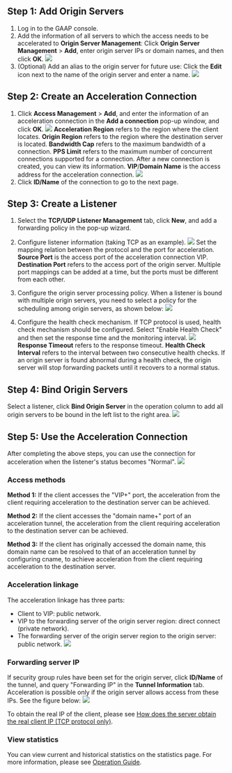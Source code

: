 ## Step 1: Add Origin Servers
1. Log in to the GAAP console.
2. Add the information of all servers to which the access needs to be accelerated to **Origin Server Management**: 
 Click **Origin Server Management** > **Add**, enter origin server IPs or domain names, and then click **OK**.
![](https://main.qcloudimg.com/raw/d3a80af94e4dded6dfdca9c0361c6954.png)
3. (Optional) Add an alias to the origin server for future use: Click the **Edit** icon next to the name of the origin server and enter a name.
![](https://main.qcloudimg.com/raw/f81ca26110e637bb78e41e06a206aa88.png)

## Step 2: Create an Acceleration Connection
1. Click **Access Management** > **Add**, and enter the information of an acceleration connection in the **Add a connection** pop-up window, and click **OK**.
![](https://main.qcloudimg.com/raw/c41dad54d5fa229ca32cd877d93448f5.png)
**Acceleration Region** refers to the region where the client locates.
**Origin Region** refers to the region where the destination server is located.
**Bandwidth Cap** refers to the maximum bandwidth of a connection.
**PPS Limit** refers to the maximum number of concurrent connections supported for a connection.
After a new connection is created, you can view its information. **VIP**/**Domain Name** is the access address for the acceleration connection.
![](https://main.qcloudimg.com/raw/c8890282ccd69ff6ffe5ae3e0a255de2.png)
2. Click **ID/Name** of the connection to go to the next page.

## Step 3: Create a Listener
1. Select the **TCP/UDP Listener Management** tab, click **New**, and add a forwarding policy in the pop-up wizard.

2. Configure listener information (taking TCP as an example).
![](https://main.qcloudimg.com/raw/c80467cc3f0ace859666097f41663937.jpg)
 Set the mapping relation between the protocol and the port for acceleration. **Source Port** is the access port of the acceleration connection VIP.
**Destination Port** refers to the access port of the origin server. Multiple port mappings can be added at a time, but the ports must be different from each other.

3. Configure the origin server processing policy.
 When a listener is bound with multiple origin servers, you need to select a policy for the scheduling among origin servers, as shown below:
![](https://main.qcloudimg.com/raw/de87f8335ac2fea91480659f229d37b5.jpg)
4. Configure the health check mechanism.
If TCP protocol is used, health check mechanism should be configured. Select "Enable Health Check" and then set the response time and the monitoring interval.
![](https://main.qcloudimg.com/raw/1f08eb9794e8cd77b539baf476dbceb3.jpg)
**Response Timeout** refers to the response timeout.
**Health Check Interval** refers to the interval between two consecutive health checks. If an origin server is found abnormal during a health check, the origin server will stop forwarding packets until it recovers to a normal status.

## Step 4: Bind Origin Servers
Select a listener, click **Bind Origin Server** in the operation column to add all origin servers to be bound in the left list to the right area.
![](https://main.qcloudimg.com/raw/373fe6b23a0adf12729a3ee495cb1131.jpg)

## Step 5: Use the Acceleration Connection
After completing the above steps, you can use the connection for acceleration when the listener's status becomes "Normal".
![](https://main.qcloudimg.com/raw/5526cb4e1438734a075e250e9d61dd08.jpg)

### Access methods
**Method 1:** If the client accesses the "VIP+" port, the acceleration from the client requiring acceleration to the destination server can be achieved.

**Method 2:** If the client accesses the "domain name+" port of an acceleration tunnel, the acceleration from the client requiring acceleration to the destination server can be achieved.

**Method 3:** If the client has originally accessed the domain name, this domain name can be resolved to that of an acceleration tunnel by configuring cname, to achieve acceleration from the client requiring acceleration to the destination server.

### Acceleration linkage
The acceleration linkage has three parts:

- Client to VIP: public network.
- VIP to the forwarding server of the origin server region: direct connect (private network).
- The forwarding server of the origin server region to the origin server: public network.
![](https://main.qcloudimg.com/raw/d333e475550c1d40fd1f779e0db9f82f.png)

### Forwarding server IP
If security group rules have been set for the origin server, click **ID/Name** of the tunnel, and query "Forwarding IP" in the **Tunnel Information** tab. Acceleration is possible only if the origin server allows access from these IPs. See the figure below:
![](https://main.qcloudimg.com/raw/996b2fe8c1f21063cbc3cb0870758d37.png)

To obtain the real IP of the client, please see [How does the server obtain the real client IP (TCP protocol only)](https://intl.cloud.tencent.com/document/product/608/14429).

### View statistics

You can view current and historical statistics on the statistics page. For more information, please see [Operation Guide](https://intl.cloud.tencent.com/document/product/608/13767).

